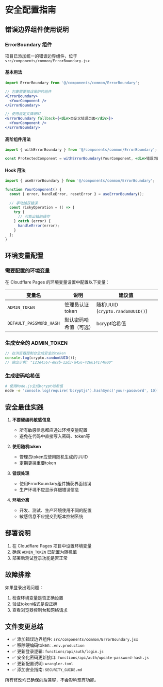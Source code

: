 # 安全配置指南

## 错误边界组件使用说明

### ErrorBoundary 组件

项目已添加统一的错误边界组件，位于 `src/components/common/ErrorBoundary.jsx`

#### 基本用法

```jsx
import ErrorBoundary from '@/components/common/ErrorBoundary';

// 包裹需要错误保护的组件
<ErrorBoundary>
  <YourComponent />
</ErrorBoundary>

// 使用自定义降级UI
<ErrorBoundary fallback={<div>自定义错误页面</div>}>
  <YourComponent />
</ErrorBoundary>
```

#### 高阶组件用法

```jsx
import { withErrorBoundary } from '@/components/common/ErrorBoundary';

const ProtectedComponent = withErrorBoundary(YourComponent, <div>错误页面</div>);
```

#### Hook 用法

```jsx
import { useErrorBoundary } from '@/components/common/ErrorBoundary';

function YourComponent() {
  const { error, handleError, resetError } = useErrorBoundary();
  
  // 手动捕获错误
  const riskyOperation = () => {
    try {
      // 可能出错的操作
    } catch (error) {
      handleError(error);
    }
  };
}
```

## 环境变量配置

### 需要配置的环境变量

在 Cloudflare Pages 的环境变量设置中配置以下变量：

| 变量名 | 说明 | 建议值 |
|--------|------|--------|
| `ADMIN_TOKEN` | 管理员认证token | 随机UUID (`crypto.randomUUID()`) |
| `DEFAULT_PASSWORD_HASH` | 默认密码哈希值（可选） | bcrypt哈希值 |

### 生成安全的 ADMIN_TOKEN

```javascript
// 在浏览器控制台生成安全的token
console.log(crypto.randomUUID());
// 输出示例: "123e4567-e89b-12d3-a456-426614174000"
```

### 生成密码哈希值

```bash
# 使用Node.js生成bcrypt哈希值
node -e "console.log(require('bcryptjs').hashSync('your-password', 10))"
```

## 安全最佳实践

1. **不要硬编码敏感信息**
   - 所有敏感信息都应通过环境变量配置
   - 避免在代码中直接写入密码、token等

2. **使用随机token**
   - 管理员token应使用随机生成的UUID
   - 定期更换重要token

3. **错误处理**
   - 使用ErrorBoundary组件捕获界面错误
   - 生产环境不应显示详细错误信息

4. **环境分离**
   - 开发、测试、生产环境使用不同的配置
   - 敏感信息不应提交到版本控制系统

## 部署说明

1. 在 Cloudflare Pages 项目中设置环境变量
2. 确保 `ADMIN_TOKEN` 已配置为随机值
3. 部署后测试登录功能是否正常

## 故障排除

如果登录出现问题：

1. 检查环境变量是否正确设置
2. 验证token格式是否正确
3. 查看浏览器控制台和网络请求

## 文件变更总结

- ✅ 添加错误边界组件: `src/components/common/ErrorBoundary.jsx`
- ✅ 移除硬编码token: `.env.production`
- ✅ 更新登录逻辑: `functions/api/auth/login.js`
- ✅ 安全化密码更新接口: `functions/api/auth/update-password-hash.js`
- ✅ 更新配置说明: `wrangler.toml`
- ✅ 添加安全指南: `SECURITY_GUIDE.md`

所有修改均已确保向后兼容，不会影响现有功能。